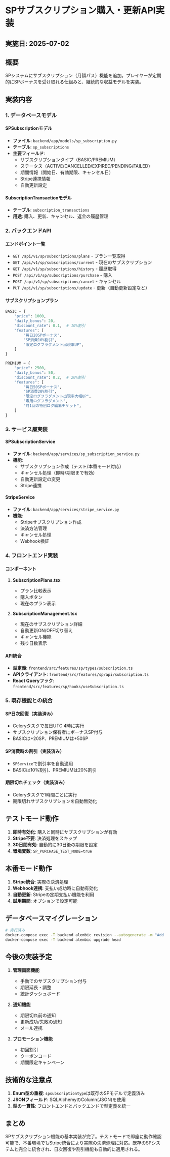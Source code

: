 # SPサブスクリプション購入・更新API実装

## 実施日: 2025-07-02

## 概要
SPシステムにサブスクリプション（月額パス）機能を追加。プレイヤーが定期的にSPボーナスを受け取れる仕組みと、継続的な収益モデルを実装。

## 実装内容

### 1. データベースモデル

#### SPSubscriptionモデル
- **ファイル**: `backend/app/models/sp_subscription.py`
- **テーブル**: `sp_subscriptions`
- **主要フィールド**:
  - サブスクリプションタイプ（BASIC/PREMIUM）
  - ステータス（ACTIVE/CANCELLED/EXPIRED/PENDING/FAILED）
  - 期間情報（開始日、有効期限、キャンセル日）
  - Stripe連携情報
  - 自動更新設定

#### SubscriptionTransactionモデル
- **テーブル**: `subscription_transactions`
- **用途**: 購入、更新、キャンセル、返金の履歴管理

### 2. バックエンドAPI

#### エンドポイント一覧
- `GET /api/v1/sp/subscriptions/plans` - プラン一覧取得
- `GET /api/v1/sp/subscriptions/current` - 現在のサブスクリプション
- `GET /api/v1/sp/subscriptions/history` - 履歴取得
- `POST /api/v1/sp/subscriptions/purchase` - 購入
- `POST /api/v1/sp/subscriptions/cancel` - キャンセル
- `PUT /api/v1/sp/subscriptions/update` - 更新（自動更新設定など）

#### サブスクリプションプラン
```python
BASIC = {
    "price": 1000,
    "daily_bonus": 20,
    "discount_rate": 0.1,  # 10%割引
    "features": [
        "毎日20SPボーナス",
        "SP消費10%割引",
        "限定ログフラグメント出現率UP",
    ]
}

PREMIUM = {
    "price": 2500,
    "daily_bonus": 50,
    "discount_rate": 0.2,  # 20%割引
    "features": [
        "毎日50SPボーナス",
        "SP消費20%割引",
        "限定ログフラグメント出現率大幅UP",
        "専用ログフラグメント",
        "月1回の特別ログ編纂チケット",
    ]
}
```

### 3. サービス層実装

#### SPSubscriptionService
- **ファイル**: `backend/app/services/sp_subscription_service.py`
- **機能**:
  - サブスクリプション作成（テスト/本番モード対応）
  - キャンセル処理（即時/期限まで有効）
  - 自動更新設定の変更
  - Stripe連携

#### StripeService
- **ファイル**: `backend/app/services/stripe_service.py`
- **機能**:
  - Stripeサブスクリプション作成
  - 決済方法管理
  - キャンセル処理
  - Webhook検証

### 4. フロントエンド実装

#### コンポーネント
1. **SubscriptionPlans.tsx**
   - プラン比較表示
   - 購入ボタン
   - 現在のプラン表示

2. **SubscriptionManagement.tsx**
   - 現在のサブスクリプション詳細
   - 自動更新ON/OFF切り替え
   - キャンセル機能
   - 残り日数表示

#### API統合
- **型定義**: `frontend/src/features/sp/types/subscription.ts`
- **APIクライアント**: `frontend/src/features/sp/api/subscription.ts`
- **React Queryフック**: `frontend/src/features/sp/hooks/useSubscription.ts`

### 5. 既存機能との統合

#### SP日次回復（実装済み）
- Celeryタスクで毎日UTC 4時に実行
- サブスクリプション保有者にボーナスSP付与
- BASICは+20SP、PREMIUMは+50SP

#### SP消費時の割引（実装済み）
- `SPService`で割引率を自動適用
- BASICは10%割引、PREMIUMは20%割引

#### 期限切れチェック（実装済み）
- Celeryタスクで1時間ごとに実行
- 期限切れサブスクリプションを自動無効化

## テストモード動作

1. **即時有効化**: 購入と同時にサブスクリプションが有効
2. **Stripe不要**: 決済処理をスキップ
3. **30日間有効**: 自動的に30日後の期限を設定
4. **環境変数**: `SP_PURCHASE_TEST_MODE=true`

## 本番モード動作

1. **Stripe統合**: 実際の決済処理
2. **Webhook連携**: 支払い成功時に自動有効化
3. **自動更新**: Stripeの定期支払い機能を利用
4. **試用期間**: オプションで設定可能

## データベースマイグレーション

```bash
# 実行済み
docker-compose exec -T backend alembic revision --autogenerate -m "Add SP subscription models"
docker-compose exec -T backend alembic upgrade head
```

## 今後の実装予定

1. **管理画面機能**
   - 手動でのサブスクリプション付与
   - 期限延長・調整
   - 統計ダッシュボード

2. **通知機能**
   - 期限切れ前の通知
   - 更新成功/失敗の通知
   - メール連携

3. **プロモーション機能**
   - 初回割引
   - クーポンコード
   - 期間限定キャンペーン

## 技術的な注意点

1. **Enum型の重複**: `spsubscriptiontype`は既存のSPモデルで定義済み
2. **JSONフィールド**: SQLAlchemyのColumn(JSON)を使用
3. **型の一貫性**: フロントエンドとバックエンドで型定義を統一

## まとめ
SPサブスクリプション機能の基本実装が完了。テストモードで即座に動作確認可能で、本番環境でもStripe統合により実際の決済処理に対応。既存のSPシステムと完全に統合され、日次回復や割引機能も自動的に適用される。